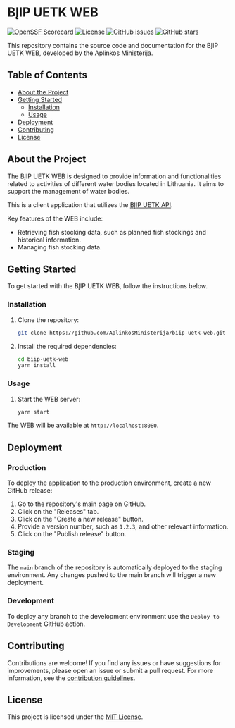 # BĮIP UETK WEB

[![OpenSSF Scorecard](https://api.securityscorecards.dev/projects/github.com/AplinkosMinisterija/biip-uetk-web/badge)](https://securityscorecards.dev/viewer/?platform=github.com&org={AplinkosMinisterija}&repo={biip-uetk-web})
[![License](https://img.shields.io/github/license/AplinkosMinisterija/biip-uetk-web)](https://github.com/AplinkosMinisterija/biip-uetk-web/blob/main/LICENSE)
[![GitHub issues](https://img.shields.io/github/issues/AplinkosMinisterija/biip-uetk-web)](https://github.com/AplinkosMinisterija/biip-uetk-web/issues)
[![GitHub stars](https://img.shields.io/github/stars/AplinkosMinisterija/biip-uetk-web)](https://github.com/AplinkosMinisterija/biip-uetk-web/stargazers)

This repository contains the source code and documentation for the BĮIP UETK WEB, developed by the Aplinkos
Ministerija.

## Table of Contents

- [About the Project](#about-the-project)
- [Getting Started](#getting-started)
    - [Installation](#installation)
    - [Usage](#usage)
- [Deployment](#deployment)
- [Contributing](#contributing)
- [License](#license)

## About the Project

The BĮIP UETK WEB is designed to provide information and functionalities related to activities of different water bodies located in Lithuania. It aims to support the management of water bodies.

This is a client application that utilizes
the [BĮIP UETK API](https://github.com/AplinkosMinisterija/biip-uetk-api).

Key features of the WEB include:

- Retrieving fish stocking data, such as planned fish stockings and historical information.
- Managing fish stocking data.

## Getting Started

To get started with the BĮIP UETK WEB, follow the instructions below.

### Installation

1. Clone the repository:

   ```bash
   git clone https://github.com/AplinkosMinisterija/biip-uetk-web.git
   ```

2. Install the required dependencies:

   ```bash
   cd biip-uetk-web
   yarn install
   ```

### Usage

1. Start the WEB server:

   ```bash
   yarn start
   ```

The WEB will be available at `http://localhost:8080`.

## Deployment

### Production

To deploy the application to the production environment, create a new GitHub release:

1. Go to the repository's main page on GitHub.
2. Click on the "Releases" tab.
3. Click on the "Create a new release" button.
4. Provide a version number, such as `1.2.3`, and other relevant information.
5. Click on the "Publish release" button.

### Staging

The `main` branch of the repository is automatically deployed to the staging environment. Any changes pushed to the main
branch will trigger a new deployment.

### Development

To deploy any branch to the development environment use the `Deploy to Development` GitHub action.

## Contributing

Contributions are welcome! If you find any issues or have suggestions for improvements, please open an issue or submit a
pull request. For more information, see the [contribution guidelines](./CONTRIBUTING.md).

## License

This project is licensed under the [MIT License](./LICENSE).